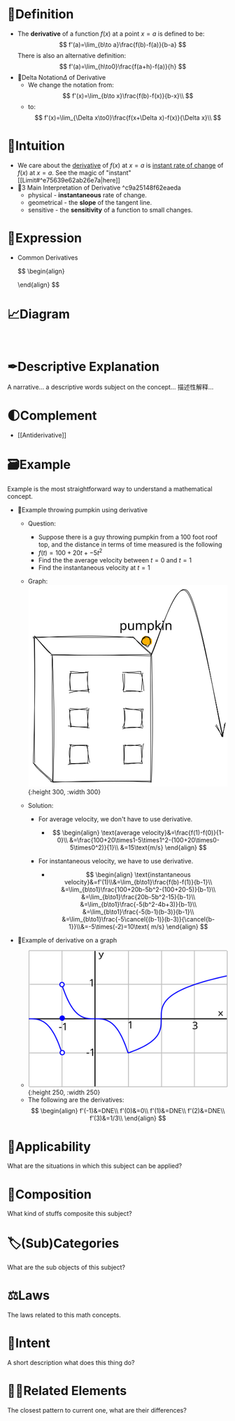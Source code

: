 # 📝Definition
- The **derivative** of a function $f(x)$ at a point $x=a$ is defined to be:
  $$
  f'(a)=\lim_{b\to a}\frac{f(b)-f(a)}{b-a}
  $$
  There is also an alternative definition:
  $$
  f'(a)=\lim_{h\to0}\frac{f(a+h)-f(a)}{h}
  $$
- 📌Delta Notation$\Delta$ of Derivative
    - We change the notation from:
      $$
      f'(x)=\lim_{b\to x}\frac{f(b)-f(x)}{b-x}\\
      $$
    - to:
      $$
      f'(x)=\lim_{\Delta x\to0}\frac{f(x+\Delta x)-f(x)}{\Delta x}\\
      $$
    
# 🧠Intuition
- We care about the <u>derivative</u> of $f(x)$ at $x=a$ is <u>instant rate of change</u> of $f(x)$ at $x=a$. See the magic of "instant" [[Limit#^e75639e62ab26e7a|here]]
- 📌3 Main Interpretation of Derivative ^c9a25148f62eaeda
    - physical -  **instantaneous** rate of change.
    - geometrical - the **slope** of the tangent line.
    - sensitive - the **sensitivity** of a function to small changes.
    
# 🧮Expression
- Common Derivatives
  
  
  $$
  \begin{align}
  
  \end{align}
  $$

# 📈Diagram
![name](../assets/name.png)

# ✒Descriptive Explanation
A narrative... a descriptive words subject on the concept... 描述性解释…

# 🌓Complement
- [[Antiderivative]]

# 🗃Example
Example is the most straightforward way to understand a mathematical concept.
- 📌Example throwing pumpkin using derivative
    - Question:
        - Suppose there is a guy throwing pumpkin from a $100$ foot roof top, and the distance in terms of time measured is the following
        - $f(t)=100+20t+-5t^2$
        - Find the the average velocity between $t=0$ and $t=1$
        - Find the instantaneous velocity at $t=1$
        
    - Graph:
      ![name](../assets/throwing_pumpkin.svg){:height 300, :width 300}
    - Solution:
        - For average velocity, we don't have to use derivative.
            - $$
              \begin{align}
              \text{average velocity}&=\frac{f(1)-f(0)}{1-0}\\
              &=\frac{100+20\times1-5\times1^2-(100+20\times0-5\times0^2)}{1}\\
              &=15\text{m/s}
              \end{align}
              $$
            
        - For instantaneous velocity, we have to use derivative.
            - $$
              \begin{align}
              \text{instantaneous velocity}&=f'(1)\\&=\lim_{b\to1}\frac{f(b)-f(1)}{b-1}\\
              &=\lim_{b\to1}\frac{100+20b-5b^2-(100+20-5)}{b-1}\\
              &=\lim_{b\to1}\frac{20b-5b^2-15}{b-1}\\
              &=\lim_{b\to1}\frac{-5(b^2-4b+3)}{b-1}\\
              &=\lim_{b\to1}\frac{-5(b-1)(b-3)}{b-1}\\
              &=\lim_{b\to1}\frac{-5\cancel{(b-1)}(b-3)}{\cancel{b-1}}\\&=-5\times(-2)=10\text{ m/s}
              \end{align}
              $$
            
- 📌Example of derivative on a graph
    - ![name](../assets/images_u1der2_tangentlines.svg){:height 250, :width 250}
    - The following are the derivatives:
      $$
      \begin{align}
      f'(-1)&=DNE\\
      f'(0)&=0\\
      f'(1)&=DNE\\
      f'(2)&=DNE\\
      f'(3)&=1/3\\
      \end{align}
      $$
    
# 🤳Applicability
 What are the situations in which this subject can be applied?

# 🧪Composition
What kind of stuffs composite this subject?

# 🏷(Sub)Categories
What are the sub objects of this subject?

# ⚖Laws
The laws related to this math concepts.

# 🎯Intent
 A short description what does this thing do?

# 🙋‍♂️Related Elements
 The closest pattern to current one, what are their differences?
